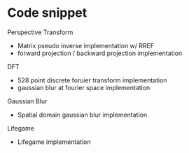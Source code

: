 # Code snippet

Perspective Transform
* Matrix pseudo inverse implementation w/ RREF
* forward projection / backward projection implementation

DFT
* 528 point discrete foruier transform implementation
* gaussian blur at fourier space implementation

Gaussian Blur
* Spatial domain gaussian blur implementation

Lifegame
* Lifegame implementation